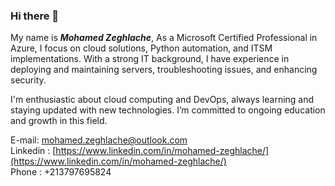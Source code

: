 ### Hi there 👋

My name is ***Mohamed Zeghlache***, As a Microsoft Certified Professional in Azure, I focus on cloud solutions, Python automation, and ITSM implementations. With a strong IT background, I have experience in deploying and maintaining servers, troubleshooting issues, and enhancing security.

I'm enthusiastic about cloud computing and DevOps, always learning and staying updated with new technologies. I’m committed to ongoing education and growth in this field.

E-mail: [mohamed.zeghlache@outlook.com](mohamed.zeghlache@outlook.com)<br>
Linkedin : [https://www.linkedin.com/in/mohamed-zeghlache/](https://www.linkedin.com/in/mohamed-zeghlache/)<br>
Phone : +213797695824 <br>

